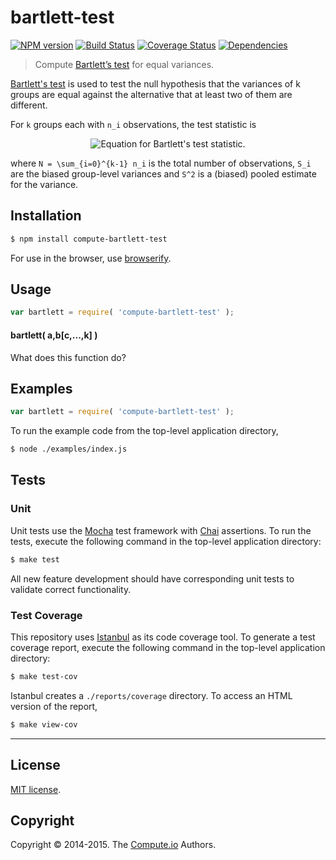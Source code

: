 bartlett-test
===
[![NPM version][npm-image]][npm-url] [![Build Status][travis-image]][travis-url] [![Coverage Status][coveralls-image]][coveralls-url] [![Dependencies][dependencies-image]][dependencies-url]

> Compute [Bartlett’s test](https://en.wikipedia.org/wiki/Bartlett%27s_test) for equal variances.

[Bartlett's test](https://en.wikipedia.org/wiki/Bartlett%27s_test) is used to test the null hypothesis that the variances of k groups are equal against the alternative that at least two of them are different.

For `k` groups each with `n_i` observations, the test statistic is

<div class="equation" align="center" data-raw-text="
    \chi^2 = \frac{N\ln(S^2) - \sum_{i=0}^{k-1} n_i \ln(S_i^2)}{1 + \frac{1}{3(k-1)}\left(\sum_{i=0}^{k-1} \frac{1}{n_i} - \frac{1}{N}\right)}" data-equation="eq:bartlett-test-statistic">
	<img src="" alt="Equation for Bartlett's test statistic.">
	<br>
</div>

where `N = \sum_{i=0}^{k-1} n_i` is the total number of observations, `S_i` are the biased group-level variances and `S^2` is a (biased) pooled estimate for the variance.

## Installation

``` bash
$ npm install compute-bartlett-test
```

For use in the browser, use [browserify](https://github.com/substack/node-browserify).


## Usage

``` javascript
var bartlett = require( 'compute-bartlett-test' );
```

#### bartlett( a,b[c,...,k] )

What does this function do?


## Examples

``` javascript
var bartlett = require( 'compute-bartlett-test' );
```

To run the example code from the top-level application directory,

``` bash
$ node ./examples/index.js
```


## Tests

### Unit

Unit tests use the [Mocha](http://mochajs.org/) test framework with [Chai](http://chaijs.com) assertions. To run the tests, execute the following command in the top-level application directory:

``` bash
$ make test
```

All new feature development should have corresponding unit tests to validate correct functionality.


### Test Coverage

This repository uses [Istanbul](https://github.com/gotwarlost/istanbul) as its code coverage tool. To generate a test coverage report, execute the following command in the top-level application directory:

``` bash
$ make test-cov
```

Istanbul creates a `./reports/coverage` directory. To access an HTML version of the report,

``` bash
$ make view-cov
```


---
## License

[MIT license](http://opensource.org/licenses/MIT).


## Copyright

Copyright &copy; 2014-2015. The [Compute.io](https://github.com/compute-io) Authors.


[npm-image]: http://img.shields.io/npm/v/compute-bartlett-test.svg
[npm-url]: https://npmjs.org/package/compute-bartlett-test

[travis-image]: http://img.shields.io/travis/compute-io/bartlett-test/master.svg
[travis-url]: https://travis-ci.org/compute-io/bartlett-test

[coveralls-image]: https://img.shields.io/coveralls/compute-io/bartlett-test/master.svg
[coveralls-url]: https://coveralls.io/r/compute-io/bartlett-test?branch=master

[dependencies-image]: http://img.shields.io/david/compute-io/bartlett-test.svg
[dependencies-url]: https://david-dm.org/compute-io/bartlett-test

[dev-dependencies-image]: http://img.shields.io/david/dev/compute-io/bartlett-test.svg
[dev-dependencies-url]: https://david-dm.org/dev/compute-io/bartlett-test

[github-issues-image]: http://img.shields.io/github/issues/compute-io/bartlett-test.svg
[github-issues-url]: https://github.com/compute-io/bartlett-test/issues
